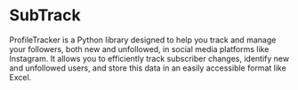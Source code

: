 # SubTrack
ProfileTracker is a Python library designed to help you track and manage your followers, both new and unfollowed, in social media platforms like Instagram. It allows you to efficiently track subscriber changes, identify new and unfollowed users, and store this data in an easily accessible format like Excel.
